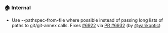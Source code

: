 ### 🏠 Internal

- Use --pathspec-from-file where possible instead of passing long lists of paths to git/git-annex calls. 
  Fixes [#6922](https://github.com/datalad/datalad/issues/6922) via
  [PR #6932](https://github.com/datalad/datalad/pull/6932) (by [@yarikoptic](https://api.github.com/users/yarikoptic))

